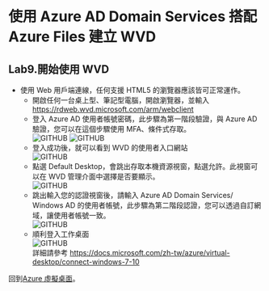 # 使用 Azure AD Domain Services 搭配 Azure Files 建立 WVD

## Lab9.開始使用 WVD
 - 使用 Web 用戶端連線，任何支援 HTML5 的瀏覽器應該皆可正常運作。<br>
	- 開啟任何一台桌上型、筆記型電腦，開啟瀏覽器，並輸入 https://rdweb.wvd.microsoft.com/arm/webclient<br>
	- 登入 Azure AD 使用者帳號密碼，此步驟為第一階段驗證，與 Azure AD 驗證，您可以在這個步驟使用 MFA、條件式存取。<br>
	  ![GITHUB](https://github.com/BrianHsing/Azure-Windows-Virtual-Desktop/blob/master/Lab1/use1.png "use1")
	  ![GITHUB](https://github.com/BrianHsing/Azure-Windows-Virtual-Desktop/blob/master/Lab1/use2.png "use2")<br>
	- 登入成功後，就可以看到 WVD 的使用者入口網站<br>
	  ![GITHUB](https://github.com/BrianHsing/Azure-Windows-Virtual-Desktop/blob/master/Lab1/use3.png "use3")<br>
	- 點選 Default Desktop，會跳出存取本機資源視窗，點選允許。此視窗可以在 WVD 管理介面中選擇是否要顯示。<br>
	  ![GITHUB](https://github.com/BrianHsing/Azure-Windows-Virtual-Desktop/blob/master/Lab1/use4.png "use4")<br>
	- 跳出輸入您的認證視窗後，請輸入 Azure AD Domain Services\/ Windows AD 的使用者帳號，此步驟為第二階段認證，您可以透過自訂網域，讓使用者帳號一致。<br>
	  ![GITHUB](https://github.com/BrianHsing/Azure-Windows-Virtual-Desktop/blob/master/Lab1/use5.png "use5")<br>
	- 順利登入工作桌面<br>
	  ![GITHUB](https://github.com/BrianHsing/Azure-Windows-Virtual-Desktop/blob/master/Lab1/use6.png "use6")<br>
	詳細請參考 https://docs.microsoft.com/zh-tw/azure/virtual-desktop/connect-windows-7-10<br>

回到[Azure 虛擬桌面](https://github.com/BrianHsing/Azure-Windows-Virtual-Desktop)。<br>